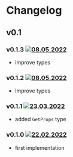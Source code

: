 # Changelog

## v0.1

### v0.1.3 [![08.05.2022](https://img.shields.io/date/1652007502)](https://github.com/d8corp/watch-state/tree/v0.1.3)
- improve types

### v0.1.2 [![08.05.2022](https://img.shields.io/date/1652006767)](https://github.com/d8corp/watch-state/tree/v0.1.2)
- improve types

### v0.1.1 [![23.03.2022](https://img.shields.io/date/1648056660)](https://github.com/d8corp/watch-state/tree/v0.1.1)
- added `GetProps` type

### v0.1.0 [![22.02.2022](https://img.shields.io/date/1645520585)](https://github.com/d8corp/watch-state/tree/v0.1.0)
- first implementation
